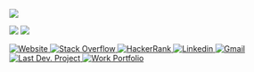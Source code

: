 ![](https://komarev.com/ghpvc/?username=sayed71&color=green&label=Profile+Views)
<!--<p><img align="center" src="https://github-profile-summary-cards.vercel.app/api/cards/profile-details?username=sayed71&theme=github_dark"/></p>-->

![](http://github-profile-summary-cards.vercel.app/api/cards/most-commit-language?username=sayed71&theme=github_dark)
![](http://github-profile-summary-cards.vercel.app/api/cards/productive-time?username=sayed71&theme=github_dark&utcOffset=6)

<!--<br>
<a href="https://github.com/sayed71/github-readme-activity-graph"><img alt="Kazi Sayed Hossains's Activity Graph" src="https://activity-graph.herokuapp.com/graph?username=sayed71&bg_color=0D1117&color=5BCDEC&line=5BCDEC&point=FFFFFF&hide_border=true" /></a>-->

<p>
  <a href="https://sayed71.github.io" title="Portfolio Website" target="_blank">
  <img
    alt="Website"
    src="https://img.shields.io/static/v1?label=&message=Website&color=9cf&style=for-the-badge"
  />
</a>
<!--<a href="https://github.com/sayed71/profile" target="_blank">
  <img
    alt="GitHub Profile"
    src="https://img.shields.io/static/v1?label=&message=GitHub Profile&color=red&style=for-the-badge"
  />
</a>-->
<a href="https://stackoverflow.com/users/14980928/kazi-sayed-hossain?tab=profile" target="_blank">
  <img
    alt="Stack Overflow"
    src="https://img.shields.io/static/v1?label=&message=Stack Overflow&color=red&style=for-the-badge"
  />
</a>
<a href="https://www.hackerrank.com/sayed71" target="_blank">
  <img
    alt="HackerRank"
    src="https://img.shields.io/static/v1?label=&message=Hacker Rank&color=red&style=for-the-badge"
  />
</a>
<a href="https://www.linkedin.com/in/sayed71" target="_blank">
  <img
    alt="Linkedin"
    src="https://img.shields.io/badge/linkedin-0077B5?logo=linkedin&logoColor=white&style=for-the-badge"
  />
</a>
<!--<a href="https://mail.google.com/mail/?view=cm&fs=1&to=sayed2k7@gmail.com&su=&body=" target="_blank">
  <img
    alt="Gmail"
    src="https://img.shields.io/badge/Gmail-0077B5?message=Gmail&style=for-the-badge"
  />
</a>-->
<a href="https://mail.google.com/mail/?view=cm&fs=1&to=sayed2k7@gmail.com&su=&body=" target="_blank">
  <img
    alt="Gmail"
    src="https://img.shields.io/badge/Gmail-0077B5?logo=gmail&logoColor=red&style=for-the-badge"
  />
</a>
<a href="https://pbs.com.bd" target="_blank">
  <img
    alt="Last Dev. Project"
    src="https://img.shields.io/static/v1?label=&message=Last Project&color=yellowgreen&style=for-the-badge"
  />
</a>
 <a href="https://www.youtube.com/embed/gq-fNaTUf9Y" target="_blank">
  <img
    alt="Work Portfolio"
    src="https://img.shields.io/static/v1?label=&message=Portfolio&color=yellowgreen&style=for-the-badge"
  />
</a>
</p>

<!--<p>
<a href="https://github.com/stars/sayed71/lists/featured-work" target="_blank">
  <img
    alt="Featured Work"
    src="https://img.shields.io/static/v1?label=&message=Featured Work&color=yellowgreen"
  />
</a>

<a href="https://github.com/stars/sayed71/lists/asp-net-webforms-c" target="_blank">
  <img
    alt="ASP.Net WebForms"
    src="https://img.shields.io/static/v1?label=&message=ASP.Net WebForms&color=yellowgreen"
  />
</a>

<a href="https://github.com/stars/sayed71/lists/asp-net-core-c" target="_blank">
  <img
    alt="ASP.Net Core"
    src="https://img.shields.io/static/v1?label=&message=ASP.Net Core&color=yellowgreen"
  />
</a>

<a href="https://github.com/stars/sayed71/lists/php-php-framework" target="_blank">
  <img
    alt="PHP"
    src="https://img.shields.io/static/v1?label=&message=PHP&color=yellowgreen"
  />
</a>

<a href="https://github.com/stars/sayed71/lists/javascript-jquery" target="_blank">
  <img
    alt="jQuery"
    src="https://img.shields.io/static/v1?label=&message=jQuery&color=yellowgreen"
  />
</a>

<a href="https://github.com/stars/sayed71/lists/api-related-work" target="_blank">
  <img
    alt="API"
    src="https://img.shields.io/static/v1?label=&message=API&color=yellowgreen"
  />
</a>

<a href="https://github.com/stars/sayed71/lists/database-ms-sql-server-mysql" target="_blank">
  <img
    alt="Database"
    src="https://img.shields.io/static/v1?label=&message=Database&color=yellowgreen"
  />
</a>

<a href="https://github.com/stars/sayed71/lists/desktop-application-winforms" target="_blank">
  <img
    alt="Desktop Application"
    src="https://img.shields.io/static/v1?label=&message=Desktop Application&color=yellowgreen"
  />
</a>

<a href="https://github.com/stars/sayed71/lists/web-design" target="_blank">
  <img
    alt="Web Design"
    src="https://img.shields.io/static/v1?label=&message=Web Design & Bootstrap&color=yellowgreen"
  />
</a>
</p>



